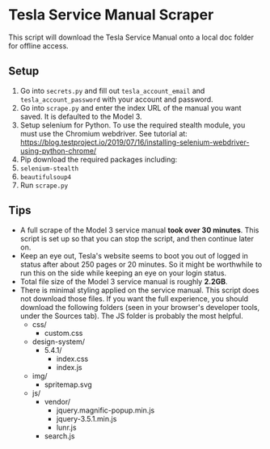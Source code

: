 # Tesla Service Manual Scraper

This script will download the Tesla Service Manual onto a local doc folder for offline access.

## Setup

1. Go into `secrets.py` and fill out `tesla_account_email` and `tesla_account_password` with your account and password.
2. Go into `scrape.py` and enter the index URL of the manual you want saved.  It is defaulted to the Model 3.
3. Setup selenium for Python.  To use the required stealth module, you must use the Chromium webdriver.  See tutorial at: <https://blog.testproject.io/2019/07/16/installing-selenium-webdriver-using-python-chrome/>
4. Pip download the required packages including:
  1. `selenium-stealth`
  2. `beautifulsoup4`
5. Run `scrape.py`

## Tips

* A full scrape of the Model 3 service manual **took over 30 minutes**.  This script is set up so that you can stop the script, and then continue later on.
* Keep an eye out, Tesla's website seems to boot you out of logged in status after about 250 pages or 20 minutes.  So it might be worthwhile to run this on the side while keeping an eye on your login status.
* Total file size of the Model 3 service manual is roughly **2.2GB**.
* There is minimal styling applied on the service manual.  This script does not download those files.  If you want the full experience, you should download the following folders (seen in your browser's developer tools, under the Sources tab).  The JS folder is probably the most helpful.
  * css/
    * custom.css
  * design-system/
    * 5.4.1/
      * index.css
      * index.js
  * img/
    * spritemap.svg
  * js/
    * vendor/
      * jquery.magnific-popup.min.js
      * jquery-3.5.1.min.js
      * lunr.js
    * search.js